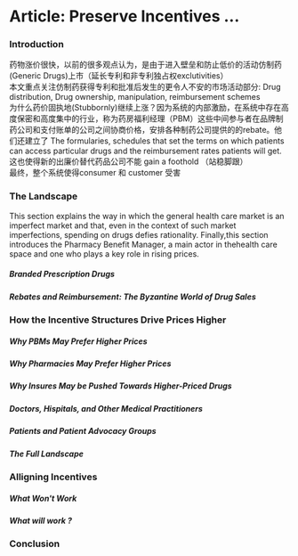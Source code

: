 # Article: Preserve Incentives ...
### Introduction      
药物涨价很快，以前的很多观点认为，是由于进入壁垒和防止低价的活动仿制药(Generic Drugs)上市（延长专利和非专利独占权exclutivities）      
本文重点关注仿制药获得专利和批准后发生的更令人不安的市场活动部分: Drug distribution, Drug ownership, manipulation, reimbursement schemes           
为什么药价固执地(Stubbornly)继续上涨？因为系统的内部激励，在系统中存在高度保密和高度集中的行业，称为药房福利经理（PBM）这些中间参与者在品牌制药公司和支付账单的公司之间协商价格，安排各种制药公司提供的的rebate。他们还建立了 The formularies, schedules that set the terms on which patients can access particular drugs and the reimbursement rates patients will get.      
这也使得新的出廉价替代药品公司不能 gain a foothold （站稳脚跟）      
最终，整个系统使得consumer 和 customer 受害      


### The Landscape      
This section explains the way in which the general health care market is an imperfect market and that, even in the context of such market imperfections, spending on drugs defies rationality. Finally,this section introduces the Pharmacy Benefit Manager, a main actor in thehealth care space and one who plays a key role in rising prices.           

##### Branded Prescription Drugs      

##### Rebates and Reimbursement: The Byzantine World of Drug Sales           


###  How the Incentive Structures Drive Prices Higher          

##### Why PBMs May Prefer Higher Prices         

##### Why Pharmacies May Prefer Higher Prices           

##### Why Insures May be Pushed Towards Higher-Priced Drugs            

##### Doctors, Hispitals, and Other Medical Practitioners           

##### Patients and Patient Advocacy Groups                

##### The Full Landscape                 

### Alligning Incentives                 


##### What Won't Work          


##### What will work ?            


### Conclusion
